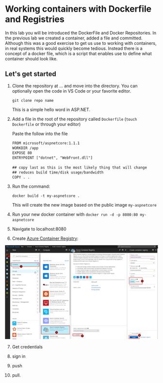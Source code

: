# Working containers with Dockerfile and Registries

In this lab you will be introduced the DockerFile and Docker Repositories.  In the previous lab we created a container, added a file and committed.  Although this was a good exercise to get us use to working with containers, in real systems this would quickly become tedious.  Instead there is a concept of a docker file, which is a script that enables use to define what container should look like.  

## Let's get started
1. Clone the repository at ... and move into the directory.  You can optionally open the code in VS Code or your favorite editor.

    ``` 
    git clone repo name
    ```

    This is a simple hello word in ASP.NET.  

2. Add a file in the root of the repository called ```Dockerfile``` (```touch Dockerfile``` or through your editor)
    
    Paste the follow into the file

    ```
    FROM microsoft/aspnetcore:1.1.1
    WORKDIR /app
    EXPOSE 80
    ENTRYPOINT ["dotnet", "WebFront.dll"]

    ## copy last as this is the most likely thing that will change
    ## reduces build time/disk usage/bandwidth
    COPY . .
    ```

3. Run the command:

    ```
    docker build -t my-aspnetcore .
    ```
    This will create the new image based on the public image ```my-aspnetcore```


4. Run your new docker container with ```docker run -d -p 8080:80 my-aspnetcore```

5. Navigate to localhost:8080

6. Create [Azure Container Registry](https://portal.azure.com/#create/Microsoft.ContainerRegistry):

![Create Azure Container Registry in portal](images/create-azure-container-registry.png)

7.  Get credentials

8. sign in 

9. push 

10. pull.